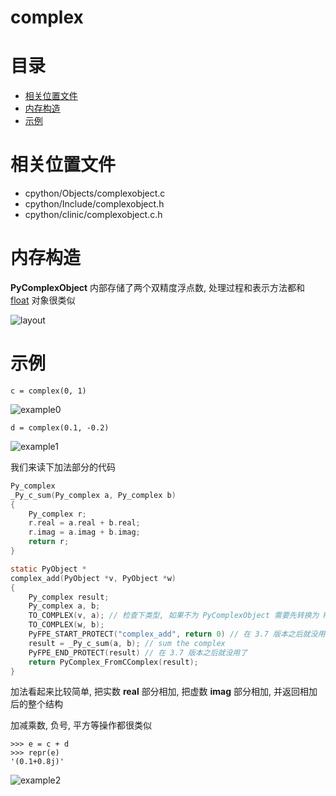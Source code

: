 # complex

# 目录

* [相关位置文件](#相关位置文件)
* [内存构造](#内存构造)
* [示例](#示例)

# 相关位置文件
* cpython/Objects/complexobject.c
* cpython/Include/complexobject.h
* cpython/clinic/complexobject.c.h

# 内存构造

**PyComplexObject** 内部存储了两个双精度浮点数, 处理过程和表示方法都和 [float](https://github.com/zpoint/CPython-Internals/blob/master/BasicObject/float/float_cn.md) 对象很类似

![layout](https://github.com/zpoint/CPython-Internals/blob/master/BasicObject/complex/layout.png)

# 示例

```python3
c = complex(0, 1)

```

![example0](https://github.com/zpoint/CPython-Internals/blob/master/BasicObject/complex/example0.png)

```python3
d = complex(0.1, -0.2)

```

![example1](https://github.com/zpoint/CPython-Internals/blob/master/BasicObject/complex/example1.png)

我们来读下加法部分的代码

```c
Py_complex
_Py_c_sum(Py_complex a, Py_complex b)
{
    Py_complex r;
    r.real = a.real + b.real;
    r.imag = a.imag + b.imag;
    return r;
}

static PyObject *
complex_add(PyObject *v, PyObject *w)
{
    Py_complex result;
    Py_complex a, b;
    TO_COMPLEX(v, a); // 检查下类型, 如果不为 PyComplexObject 需要先转换为 PyComplexObject
    TO_COMPLEX(w, b);
    PyFPE_START_PROTECT("complex_add", return 0) // 在 3.7 版本之后就没用了
    result = _Py_c_sum(a, b); // sum the complex
    PyFPE_END_PROTECT(result) // 在 3.7 版本之后就没用了
    return PyComplex_FromCComplex(result);
}

```

加法看起来比较简单, 把实数 **real** 部分相加, 把虚数 **imag** 部分相加, 并返回相加后的整个结构

加减乘数, 负号, 平方等操作都很类似

```python3
>>> e = c + d
>>> repr(e)
'(0.1+0.8j)'

```

![example2](https://github.com/zpoint/CPython-Internals/blob/master/BasicObject/complex/example2.png)

